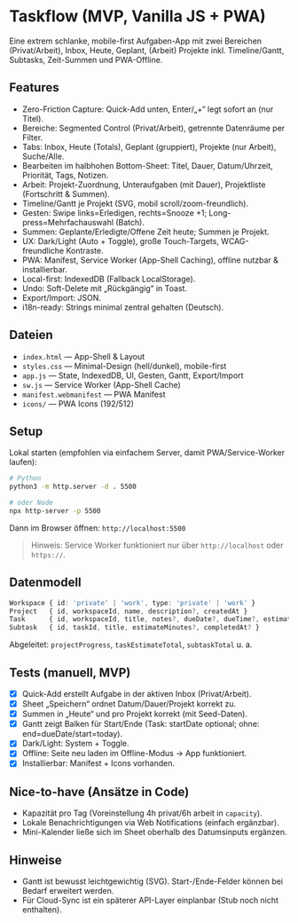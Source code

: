 # Taskflow (MVP, Vanilla JS + PWA)

Eine extrem schlanke, mobile-first Aufgaben-App mit zwei Bereichen (Privat/Arbeit), Inbox, Heute, Geplant, (Arbeit) Projekte inkl. Timeline/Gantt, Subtasks, Zeit-Summen und PWA-Offline.

## Features
- Zero-Friction Capture: Quick-Add unten, Enter/„+“ legt sofort an (nur Titel).
- Bereiche: Segmented Control (Privat/Arbeit), getrennte Datenräume per Filter.
- Tabs: Inbox, Heute (Totals), Geplant (gruppiert), Projekte (nur Arbeit), Suche/Alle.
- Bearbeiten im halbhohen Bottom-Sheet: Titel, Dauer, Datum/Uhrzeit, Priorität, Tags, Notizen.
- Arbeit: Projekt-Zuordnung, Unteraufgaben (mit Dauer), Projektliste (Fortschritt & Summen).
- Timeline/Gantt je Projekt (SVG, mobil scroll/zoom-freundlich).
- Gesten: Swipe links=Erledigen, rechts=Snooze +1; Long-press=Mehrfachauswahl (Batch).
- Summen: Geplante/Erledigte/Offene Zeit heute; Summen je Projekt.
- UX: Dark/Light (Auto + Toggle), große Touch-Targets, WCAG-freundliche Kontraste.
- PWA: Manifest, Service Worker (App-Shell Caching), offline nutzbar & installierbar.
- Local-first: IndexedDB (Fallback LocalStorage).
- Undo: Soft-Delete mit „Rückgängig“ in Toast.
- Export/Import: JSON.
- i18n-ready: Strings minimal zentral gehalten (Deutsch).

## Dateien
- `index.html` — App-Shell & Layout
- `styles.css` — Minimal-Design (hell/dunkel), mobile-first
- `app.js` — State, IndexedDB, UI, Gesten, Gantt, Export/Import
- `sw.js` — Service Worker (App-Shell Cache)
- `manifest.webmanifest` — PWA Manifest
- `icons/` — PWA Icons (192/512)

## Setup
Lokal starten (empfohlen via einfachem Server, damit PWA/Service-Worker laufen):
```bash
# Python
python3 -m http.server -d . 5500

# oder Node
npx http-server -p 5500
```
Dann im Browser öffnen: `http://localhost:5500`

> Hinweis: Service Worker funktioniert nur über `http://localhost` oder `https://`.

## Datenmodell
```ts
Workspace { id: 'private' | 'work', type: 'private' | 'work' }
Project   { id, workspaceId, name, description?, createdAt }
Task      { id, workspaceId, title, notes?, dueDate?, dueTime?, estimateMinutes?, priority?, tags?: string[], projectId?, createdAt, completedAt?, _deleted? }
Subtask   { id, taskId, title, estimateMinutes?, completedAt? }
```
Abgeleitet: `projectProgress`, `taskEstimateTotal`, `subtaskTotal` u. a.

## Tests (manuell, MVP)
- [x] Quick-Add erstellt Aufgabe in der aktiven Inbox (Privat/Arbeit).
- [x] Sheet „Speichern“ ordnet Datum/Dauer/Projekt korrekt zu.
- [x] Summen in „Heute“ und pro Projekt korrekt (mit Seed-Daten).
- [x] Gantt zeigt Balken für Start/Ende (Task: startDate optional; ohne: end=dueDate/start=today).
- [x] Dark/Light: System + Toggle.
- [x] Offline: Seite neu laden im Offline-Modus → App funktioniert.
- [x] Installierbar: Manifest + Icons vorhanden.

## Nice-to-have (Ansätze in Code)
- Kapazität pro Tag (Voreinstellung 4h privat/6h arbeit in `capacity`).
- Lokale Benachrichtigungen via Web Notifications (einfach ergänzbar).
- Mini-Kalender ließe sich im Sheet oberhalb des Datumsinputs ergänzen.

## Hinweise
- Gantt ist bewusst leichtgewichtig (SVG). Start-/Ende-Felder können bei Bedarf erweitert werden.
- Für Cloud-Sync ist ein späterer API-Layer einplanbar (Stub noch nicht enthalten).
